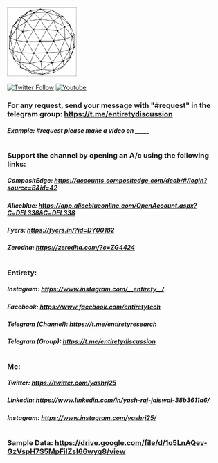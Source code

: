 <img src="Entirety.png" width=160 height=160>

[![Twitter Follow](https://img.shields.io/twitter/follow/abhijith_abcd?style=social)](https://twitter.com/intent/user?screen_name=yashrj25)
[![Youtube](https://img.shields.io/youtube/views/EU3L4ziz3nk?style=social)](https://www.youtube.com/channel/UCOa0JEIQFfH7OF4KbAdS3pw/featured)

### For any request, send your message with "#request" in the telegram group: https://t.me/entiretydiscussion
##### Example: #request please make a video on _____

#

### Support the channel by opening an A/c using the following links:
##### CompositEdge: https://accounts.compositedge.com/dcob/#/login?source=B&id=42
##### Aliceblue: https://app.aliceblueonline.com/OpenAccount.aspx?C=DEL338&C=DEL338
##### Fyers: https://fyers.in/?id=DY00182
##### Zerodha: https://zerodha.com/?c=ZG4424

#

### Entirety:
##### Instagram: https://www.instagram.com/__entirety__/
##### Facebook: https://www.facebook.com/entiretytech
##### Telegram (Channel): https://t.me/entiretyresearch
##### Telegram (Group): https://t.me/entiretydiscussion

#

### Me:
##### Twitter: https://twitter.com/yashrj25
##### LinkedIn: https://www.linkedin.com/in/yash-raj-jaiswal-38b3611a6/
##### Instagram: https://www.instagram.com/yashrj25/

#

### Sample Data: https://drive.google.com/file/d/1o5LnAQev-GzVspH7S5MpFilZsI66wyq8/view
